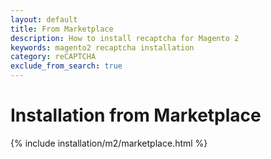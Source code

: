 ```yaml
---
layout: default
title: From Marketplace
description: How to install recaptcha for Magento 2
keywords: magento2 recaptcha installation
category: reCAPTCHA
exclude_from_search: true
---
```


# Installation from Marketplace

{% include installation/m2/marketplace.html %}